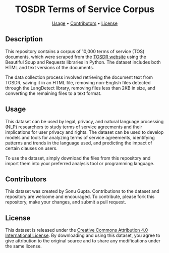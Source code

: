 <h1 align="center">TOSDR Terms of Service Corpus</h1>

<p align="center">
  <a href="#usage">Usage</a> •
  <a href="#contributors">Contributors</a> •
  <a href="#license">License</a>
</p>

## Description

This repository contains a corpus of 10,000 terms of service (TOS) documents, which were scraped from the [TOSDR website](https://edit.tosdr.org/documents) using the Beautiful Soup and Requests libraries in Python. The dataset includes both HTML and text versions of the documents.

The data collection process involved retrieving the document text from TOSDR, saving it in an HTML file, removing non-English files detected through the LangDetect library, removing files less than 2KB in size, and converting the remaining files to a text format.

## Usage

This dataset can be used by legal, privacy, and natural language processing (NLP) researchers to study terms of service agreements and their implications for user privacy and rights. The dataset can be used to develop models and tools for analyzing terms of service agreements, identifying patterns and trends in the language used, and predicting the impact of certain clauses on users.

To use the dataset, simply download the files from this repository and import them into your preferred analysis tool or programming language.

## Contributors

This dataset was created by Sonu Gupta. Contributions to the dataset and repository are welcome and encouraged. To contribute, please fork this repository, make your changes, and submit a pull request.

## License

This dataset is released under the [Creative Commons Attribution 4.0 International License](https://creativecommons.org/licenses/by/4.0/). By downloading and using this dataset, you agree to give attribution to the original source and to share any modifications under the same license.
